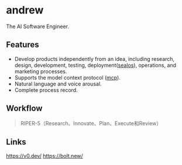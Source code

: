 # andrew

The AI Software Engineer.

## Features

- Develop products independently from an idea, including research, design, development, testing, deployment([sealos](https://sealos.io/)), operations, and marketing processes.
- Supports the model context protocol ([mcp]()).
- Natural language and voice arousal.
- Complete process record.


## Workflow

> RIPER-5（Research、Innovate、Plan、Execute和Review）

## Links 

<https://v0.dev/>
<https://bolt.new/>

